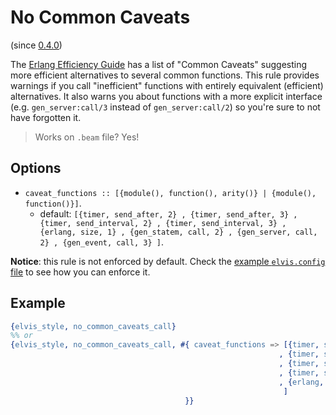 # No Common Caveats

(since [0.4.0](https://github.com/inaka/elvis_core/releases/tag/0.4.0))

The [Erlang Efficiency Guide](https://erlang.org/doc/efficiency_guide/commoncaveats.html) has a list
of "Common Caveats" suggesting more efficient alternatives to several common functions.  This rule
provides warnings if you call "inefficient" functions with entirely equivalent (efficient)
alternatives. It also warns you about functions with a more explicit interface (e.g. `gen_server:call/3`
instead of `gen_server:call/2`) so you're sure to not have forgotten it.

> Works on `.beam` file? Yes!

## Options

- `caveat_functions :: [{module(), function(), arity()} | {module(), function()}]`.
  - default: `[{timer, send_after, 2}
             , {timer, send_after, 3}
             , {timer, send_interval, 2}
             , {timer, send_interval, 3}
             , {erlang, size, 1}
             , {gen_statem, call, 2}
             , {gen_server, call, 2}
             , {gen_event, call, 3}
              ]`.

**Notice**: this rule is not enforced by default. Check the
[example `elvis.config` file](../../README.md#configuration) to see how you can enforce it.

## Example

```erlang
{elvis_style, no_common_caveats_call}
%% or
{elvis_style, no_common_caveats_call, #{ caveat_functions => [{timer, send_after, 2}
                                                            , {timer, send_after, 3}
                                                            , {timer, send_interval, 2}
                                                            , {timer, send_interval, 3}
                                                            , {erlang, size, 1}
                                                             ]
                                       }}
```
